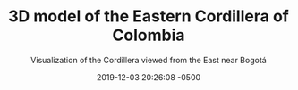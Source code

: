 ---
layout: "page"
title: "3D model of the Eastern Cordillera of Colombia"
subtitle: "Visualization of the Cordillera viewed from the East near Bogotá"
image: /assets/images/projects/maps/elevation_3d.png
date:   2019-12-03 20:26:08 -0500
categories: qgis map
permalink: /:categories/:title.html
---
